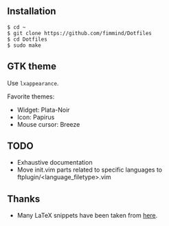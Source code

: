 ## Installation
```shell
$ cd ~
$ git clone https://github.com/fimmind/Dotfiles
$ cd Dotfiles
$ sudo make
```

## GTK theme
Use `lxappearance`.

Favorite themes:
* Widget: Plata-Noir
* Icon: Papirus
* Mouse cursor: Breeze

## TODO
* Exhaustive documentation
* Move init.vim parts related to specific languages to ftplugin/<language\_filetype>.vim

## Thanks
* Many LaTeX snippets have been taken from [here](https://github.com/gillescastel/latex-snippets).

